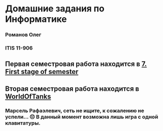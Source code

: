 # Домашние задания по Информатике

### Романов Олег
### ITIS 11-906

## Первая семестровая работа находится в [7. First stage of semester](https://github.com/oleg-romanov/Homeworks/tree/master/7.%20First%20stage%20of%20semester)                                 

## Вторая семестровая работа находится в [WorldOfTanks](https://github.com/oleg-romanov/Homeworks/tree/master/WorldOfTanks)
### Марсель Рафаэлевич, сеть не ищите, к сожалению не успели... 😔 В данный момент возможна лишь игра с одной клавитатуры.
